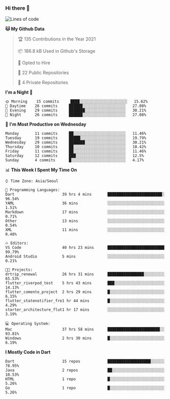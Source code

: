 ### Hi there 👋

<!--
**ska2519/ska2519** is a ✨ _special_ ✨ repository because its `README.md` (this file) appears on your GitHub profile.

Here are some ideas to get you started:

- 🔭 I’m currently working on ...
- 🌱 I’m currently learning ...
- 👯 I’m looking to collaborate on ...
- 🤔 I’m looking for help with ...
- 💬 Ask me about ...
- 📫 How to reach me: ...
- 😄 Pronouns: ...
- ⚡ Fun fact: ...
-->

<!--START_SECTION:waka-->
![Lines of code](https://img.shields.io/badge/From%20Hello%20World%20I%27ve%20Written-425746%20lines%20of%20code-blue)

**🐱 My Github Data** 

> 🏆 135 Contributions in the Year 2021
 > 
> 📦 186.8 kB Used in Github's Storage 
 > 
> 💼 Opted to Hire
 > 
> 📜 22 Public Repositories 
 > 
> 🔑 4 Private Repositories  
 > 
**I'm a Night 🦉** 

```text
🌞 Morning    15 commits     ████░░░░░░░░░░░░░░░░░░░░░   15.62% 
🌆 Daytime    26 commits     ██████░░░░░░░░░░░░░░░░░░░   27.08% 
🌃 Evening    29 commits     ███████░░░░░░░░░░░░░░░░░░   30.21% 
🌙 Night      26 commits     ██████░░░░░░░░░░░░░░░░░░░   27.08%

```
📅 **I'm Most Productive on Wednesday** 

```text
Monday       11 commits     ██░░░░░░░░░░░░░░░░░░░░░░░   11.46% 
Tuesday      19 commits     █████░░░░░░░░░░░░░░░░░░░░   19.79% 
Wednesday    29 commits     ███████░░░░░░░░░░░░░░░░░░   30.21% 
Thursday     10 commits     ██░░░░░░░░░░░░░░░░░░░░░░░   10.42% 
Friday       11 commits     ██░░░░░░░░░░░░░░░░░░░░░░░   11.46% 
Saturday     12 commits     ███░░░░░░░░░░░░░░░░░░░░░░   12.5% 
Sunday       4 commits      █░░░░░░░░░░░░░░░░░░░░░░░░   4.17%

```


📊 **This Week I Spent My Time On** 

```text
⌚︎ Time Zone: Asia/Seoul

💬 Programming Languages: 
Dart                     39 hrs 4 mins       ████████████████████████░   96.54% 
YAML                     36 mins             ░░░░░░░░░░░░░░░░░░░░░░░░░   1.51% 
Markdown                 17 mins             ░░░░░░░░░░░░░░░░░░░░░░░░░   0.71% 
Other                    13 mins             ░░░░░░░░░░░░░░░░░░░░░░░░░   0.54% 
XML                      11 mins             ░░░░░░░░░░░░░░░░░░░░░░░░░   0.48%

🔥 Editors: 
VS Code                  40 hrs 23 mins      █████████████████████████   99.79% 
Android Studio           5 mins              ░░░░░░░░░░░░░░░░░░░░░░░░░   0.21%

🐱‍💻 Projects: 
drtrip_renewal           26 hrs 31 mins      ████████████████░░░░░░░░░   65.53% 
flutter_riverpod_test    5 hrs 43 mins       ███░░░░░░░░░░░░░░░░░░░░░░   14.13% 
flutter_comento_project  2 hrs 29 mins       █░░░░░░░░░░░░░░░░░░░░░░░░   6.15% 
flutter_statenotifier_fre1 hr 44 mins        █░░░░░░░░░░░░░░░░░░░░░░░░   4.29% 
starter_architecture_flut1 hr 17 mins        ░░░░░░░░░░░░░░░░░░░░░░░░░   3.19%

💻 Operating System: 
Mac                      37 hrs 58 mins      ███████████████████████░░   93.81% 
Windows                  2 hrs 30 mins       █░░░░░░░░░░░░░░░░░░░░░░░░   6.19%

```

**I Mostly Code in Dart** 

```text
Dart                     15 repos            ███████████████████░░░░░░   78.95% 
Java                     2 repos             ██░░░░░░░░░░░░░░░░░░░░░░░   10.53% 
HTML                     1 repo              █░░░░░░░░░░░░░░░░░░░░░░░░   5.26% 
Go                       1 repo              █░░░░░░░░░░░░░░░░░░░░░░░░   5.26%

```



<!--END_SECTION:waka-->


